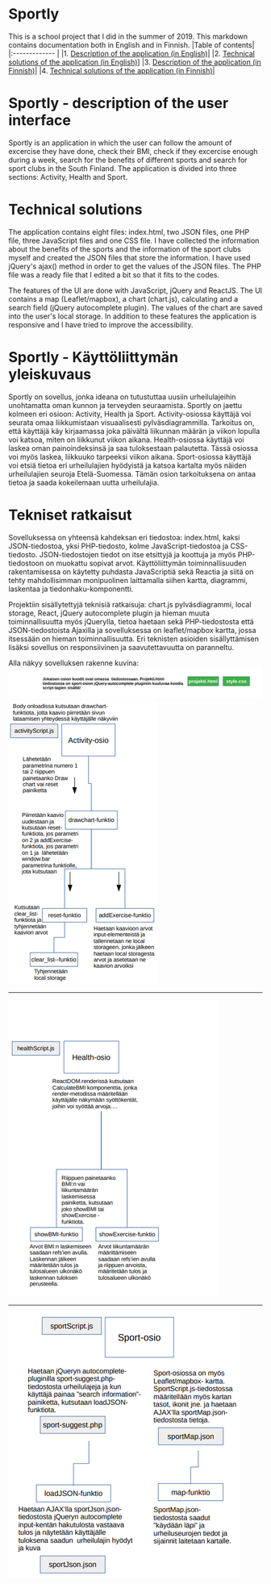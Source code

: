 # Sportly
This is a school project that I did in the summer of 2019. This markdown contains documentation both in English and in Finnish.
|Table of contents|
|:------------- |
|1. [Description of the application (in English)](#Sportly---description-of-the-user-interface)|
|2. [Technical solutions of the application (in English)](#Technical-solutions)]
|3. [Description of the application (in Finnish)](#Sportly---Käyttöliittymän-yleiskuvaus)|
|4. [Technical solutions of the application (in Finnish)](#Tekniset-ratkaisut)|

# Sportly - description of the user interface
Sportly is an application in which the user can follow the amount of excercise they have done, check their BMI, check if they excercise enough during a week, search for the benefits of different sports and search for sport clubs in the South Finland. The application is divided into three sections: Activity, Health and Sport.

# Technical solutions
The application contains eight files: index.html, two JSON files, one PHP file, three JavaScript files and one CSS file. I have collected the information about the benefits of the sports and the information of the sport clubs myself and created the JSON files that store the information. I have used jQuery's ajax() method in order to get the values of the JSON files. The PHP file was a ready file that I edited a bit so that it fits to the codes. 

The features of the UI are done with JavaScript, jQuery and ReactJS. The UI contains a map (Leaflet/mapbox), a chart (chart.js), calculating and a search field (jQuery autocomplete plugin). The values of the chart are saved into the user's local storage. In addition to these features the application is responsive and I have tried to improve the accessibility.

# Sportly - Käyttöliittymän yleiskuvaus
Sportly on sovellus, jonka ideana on tutustuttaa uusiin urheilulajeihin unohtamatta oman kunnon ja terveyden seuraamista. Sportly on jaettu kolmeen eri osioon: Activity, Health ja Sport. Activity-osiossa käyttäjä voi seurata omaa liikkumistaan visuaalisesti pylväsdiagrammilla. Tarkoitus on, että käyttäjä käy kirjaamassa joka päivältä liikunnan määrän ja viikon lopulla voi katsoa, miten on liikkunut viikon aikana. Health-osiossa käyttäjä voi laskea oman painoindeksinsä ja saa tuloksestaan palautetta. Tässä osiossa voi myös laskea, liikkuuko tarpeeksi viikon aikana. Sport-osiossa käyttäjä voi etsiä tietoa eri urheilulajien hyödyistä ja katsoa kartalta myös näiden urheilulajien seuroja Etelä-Suomessa. Tämän osion tarkoituksena on antaa tietoa ja saada kokeilemaan uutta urheilulajia.

# Tekniset ratkaisut
Sovelluksessa on yhteensä kahdeksan eri tiedostoa: index.html, kaksi JSON-tiedostoa, yksi PHP-tiedosto, kolme JavaScript-tiedostoa ja CSS-tiedosto. JSON-tiedostojen tiedot on itse etsittyjä ja koottuja ja myös PHP-tiedostoon on muokattu sopivat arvot. Käyttöliittymän toiminnallisuuden rakentamisessa on käytetty puhdasta JavaScriptiä sekä Reactia ja siitä on tehty mahdollisimman monipuolinen laittamalla siihen kartta, diagrammi, laskentaa ja tiedonhaku-komponentti.

Projektiin sisällytettyjä teknisiä ratkaisuja: chart.js pylväsdiagrammi, local storage, React, jQuery autocomplete plugin ja hieman muuta toiminnallisuutta myös jQuerylla, tietoa haetaan sekä PHP-tiedostosta että JSON-tiedostoista Ajaxilla ja sovelluksessa on leaflet/mapbox kartta, jossa itsessään on hieman toiminnallisuutta. Eri teknisten asioiden sisällyttämisen lisäksi sovellus on responsiivinen ja saavutettavuutta on paranneltu.

Alla näkyy sovelluksen rakenne kuvina:
![documentationPicture1](palautus/rakenne.PNG "Documentation picture of the structure")
![documentationPicture2](palautus/activityOsio.PNG "Documentation picture of activity section")<hr />
![documentationPicture3](palautus/healthOsio.PNG "Documentation picture of health section")<hr />
![documentationPicture4](palautus/sportOsio.PNG "Documentation picture of sport section")
